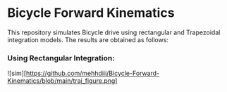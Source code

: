 # Bicycle Forward Kinematics
This repository simulates Bicycle drive using rectangular and Trapezoidal integration models. The results are obtained as follows: 

### Using Rectangular Integration: 

![sim][https://github.com/mehhdiii/Bicycle-Forward-Kinematics/blob/main/traj_figure.png]
